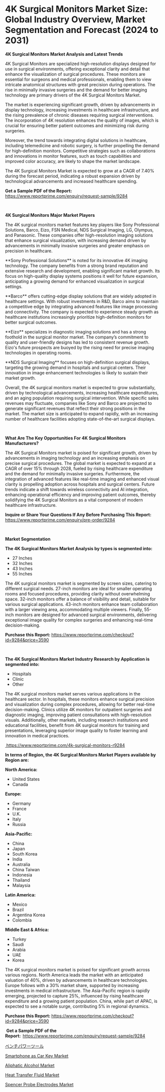 <p><h1>4K Surgical Monitors Market Size: Global Industry Overview, Market Segmentation and Forecast (2024 to 2031)</h1></p><p><strong>4K Surgical Monitors Market Analysis and Latest Trends</strong></p>
<p><p>4K Surgical Monitors are specialized high-resolution displays designed for use in surgical environments, offering exceptional clarity and detail that enhance the visualization of surgical procedures. These monitors are essential for surgeons and medical professionals, enabling them to view intricate anatomical structures with great precision during operations. The rise in minimally invasive surgeries and the demand for better imaging technology are primary drivers of the 4K Surgical Monitors Market.</p><p>The market is experiencing significant growth, driven by advancements in display technology, increasing investments in healthcare infrastructure, and the rising prevalence of chronic diseases requiring surgical interventions. The incorporation of 4K resolution enhances the quality of images, which is crucial for ensuring better patient outcomes and minimizing risk during surgeries.</p><p>Moreover, the trend towards integrating digital solutions in healthcare, including telemedicine and robotic surgery, is further propelling the demand for high-definition monitors. Competitive strategies such as collaborations and innovations in monitor features, such as touch capabilities and improved color accuracy, are likely to shape the market landscape.</p><p>The 4K Surgical Monitors Market is expected to grow at a CAGR of 7.40% during the forecast period, indicating a robust expansion driven by technological advancements and increased healthcare spending.</p></p>
<p><strong>Get a Sample PDF of the Report:&nbsp;</strong> <a href="https://www.reportprime.com/enquiry/request-sample/9284">https://www.reportprime.com/enquiry/request-sample/9284</a></p>
<p>&nbsp;</p>
<p><strong>4K Surgical Monitors Major Market Players</strong></p>
<p><p>The 4K surgical monitors market features key players like Sony Professional Solutions, Barco, Eizo, FSN Medical, NDS Surgical Imaging, LG, Olympus, and Panasonic. These companies offer high-resolution imaging solutions that enhance surgical visualization, with increasing demand driven by advancements in minimally invasive surgeries and greater emphasis on precision in healthcare.</p><p>**Sony Professional Solutions** is noted for its innovative 4K imaging technology. The company benefits from a strong brand reputation and extensive research and development, enabling significant market growth. Its focus on high-quality display systems positions it well for future expansion, anticipating a growing demand for enhanced visualization in surgical settings.</p><p>**Barco** offers cutting-edge display solutions that are widely adopted in healthcare settings. With robust investments in R&D, Barco aims to maintain a competitive edge by integrating advanced features like image processing and connectivity. The company is expected to experience steady growth as healthcare institutions increasingly prioritize high-definition monitors for better surgical outcomes.</p><p>**Eizo** specializes in diagnostic imaging solutions and has a strong foothold in the surgical monitor market. The company’s commitment to quality and user-friendly designs has led to consistent revenue growth. Eizo's future prospects are buoyed by the rising need for precise imaging technologies in operating rooms.</p><p>**NDS Surgical Imaging** focuses on high-definition surgical displays, targeting the growing demand in hospitals and surgical centers. Their innovation in image enhancement technologies is likely to sustain their market growth.</p><p>Overall, the 4K surgical monitors market is expected to grow substantially, driven by technological advancements, increasing healthcare expenditures, and an aging population requiring surgical intervention. While specific sales revenues may fluctuate, companies like Sony and Barco are projected to generate significant revenues that reflect their strong positions in the market. The market size is anticipated to expand rapidly, with an increasing number of healthcare facilities adopting state-of-the-art surgical displays.</p></p>
<p>&nbsp;</p>
<p><strong>What Are The Key Opportunities For 4K Surgical Monitors Manufacturers?</strong></p>
<p><p>The 4K Surgical Monitors market is poised for significant growth, driven by advancements in imaging technology and an increasing emphasis on precise surgical procedures. The global market is expected to expand at a CAGR of over 15% through 2028, fueled by rising healthcare expenditure and the demand for minimally invasive surgeries. Furthermore, the integration of advanced features like real-time imaging and enhanced visual clarity is propelling adoption across hospitals and surgical centers. Future trends indicate a shift towards wireless connectivity and AI integration, enhancing operational efficiency and improving patient outcomes, thereby solidifying the 4K Surgical Monitors as a vital component of modern healthcare infrastructure.</p></p>
<p><strong>Inquire or Share Your Questions If Any Before Purchasing This Report:</strong> <a href="https://www.reportprime.com/enquiry/pre-order/9284">https://www.reportprime.com/enquiry/pre-order/9284</a></p>
<p>&nbsp;</p>
<p><strong>Market Segmentation</strong></p>
<p><strong>The 4K Surgical Monitors Market Analysis by types is segmented into:</strong></p>
<p><ul><li>27 Inches</li><li>32 Inches</li><li>43 Inches</li><li>55 Inches</li></ul></p>
<p><p>The 4K surgical monitors market is segmented by screen sizes, catering to different surgical needs. 27-inch monitors are ideal for smaller operating rooms and focused procedures, providing clarity without overwhelming space. 32-inch monitors offer a balance of visibility and detail, suitable for various surgical applications. 43-inch monitors enhance team collaboration with a larger viewing area, accommodating multiple viewers. Finally, 55-inch monitors are designed for advanced surgical environments, delivering exceptional image quality for complex surgeries and enhancing real-time decision-making.</p></p>
<p><strong>Purchase this Report:&nbsp;</strong><a href="https://www.reportprime.com/checkout?id=9284&price=3590">https://www.reportprime.com/checkout?id=9284&price=3590</a></p>
<p>&nbsp;</p>
<p><strong>The 4K Surgical Monitors Market Industry Research by Application is segmented into:</strong></p>
<p><ul><li>Hospitals</li><li>Clinic</li><li>Other</li></ul></p>
<p><p>The 4K surgical monitors market serves various applications in the healthcare sector. In hospitals, these monitors enhance surgical precision and visualization during complex procedures, allowing for better real-time decision-making. Clinics utilize 4K monitors for outpatient surgeries and diagnostic imaging, improving patient consultations with high-resolution visuals. Additionally, other markets, including research institutions and educational facilities, benefit from 4K surgical monitors for training and presentations, leveraging superior image quality to foster learning and innovation in medical practices.</p></p>
<p><a href="https://www.reportprime.com/4k-surgical-monitors-r9284">&nbsp;https://www.reportprime.com/4k-surgical-monitors-r9284</a></p>
<p><strong>In terms of Region, the 4K Surgical Monitors Market Players available by Region are:</strong></p>
<p>
    <p> <strong> North America: </strong>
        <ul>
            <li>United States</li>
            <li>Canada</li>
        </ul>
        </p> 
    <p> <strong> Europe: </strong>
        <ul>
            <li>Germany</li>
            <li>France</li>
            <li>U.K.</li>
            <li>Italy</li>
            <li>Russia</li>
        </ul>
        </p> 
    <p> <strong> Asia-Pacific: </strong>
        <ul>
            <li>China</li>
            <li>Japan</li>
            <li>South Korea</li>
            <li>India</li>
            <li>Australia</li>
            <li>China Taiwan</li>
            <li>Indonesia</li>
            <li>Thailand</li>
            <li>Malaysia</li>
        </ul>
        </p> 
    <p> <strong> Latin America: </strong>
        <ul>
            <li>Mexico</li>
            <li>Brazil</li>
            <li>Argentina Korea</li>
            <li>Colombia</li>
        </ul>
        </p> 
    <p> <strong> Middle East & Africa: </strong>
        <ul>
            <li>Turkey</li>
            <li>Saudi</li>
            <li>Arabia</li>
            <li>UAE</li>
            <li>Korea</li>
        </ul>
    </p>
    </p>
<p><p>The 4K surgical monitors market is poised for significant growth across various regions. North America leads the market with an anticipated valuation of 40%, driven by advancements in healthcare technologies. Europe follows with a 30% market share, supported by increasing investments in medical infrastructure. The Asia-Pacific region is rapidly emerging, projected to capture 25%, influenced by rising healthcare expenditure and a growing patient population. China, while part of APAC, is expected to see a notable surge, contributing 5% in regional dynamics.</p></p>
<p><strong>Purchase this Report: </strong><a href="https://www.reportprime.com/checkout?id=9284&price=3590">https://www.reportprime.com/checkout?id=9284&price=3590</a></p>
<p>&nbsp;<strong>Get a Sample PDF of the Report:&nbsp;&nbsp;</strong><a href="https://www.reportprime.com/enquiry/request-sample/9284">https://www.reportprime.com/enquiry/request-sample/9284</a></p>
<p><strong></strong></p>
<p><p><a href="https://medium.com/@uyjtuy6/bench-power-tool-market-%E3%81%AF-%E3%82%B3%E3%82%B9%E3%83%88%E7%AE%A1%E7%90%86%E3%81%A8%E5%8A%B9%E7%8E%87%E5%90%91%E4%B8%8A%E3%82%92%E5%84%AA%E5%85%88%E3%81%97%E3%81%BE%E3%81%99-%E3%81%95%E3%82%89%E3%81%AB-%E5%A0%B1%E5%91%8A%E6%9B%B8%E3%81%AF%E5%B8%82%E5%A0%B4%E3%81%AE%E9%9C%80%E8%A6%81%E9%9D%A2%E3%81%A8%E4%BE%9B%E7%B5%A6%E9%9D%A2%E3%81%AE%E4%B8%A1%E6%96%B9%E3%82%92%E3%82%AB%E3%83%90%E3%83%BC%E3%81%97%E3%81%A6%E3%81%84%E3%81%BE%E3%81%99-bench-power-tool-%E5%B8%82%E5%A0%B4%E3%81%AF-dc5e9f125a85">ベンチパワーツール</a></p><p><a href="https://www.linkedin.com/pulse/smartphone-car-key-industry-forecast-market-shifts-strategic-8ezdf?trackingId=NJgkVYPgQaaXKzd8%2FO6xIA%3D%3D">Smartphone as Car Key Market</a></p><p><a href="https://issuu.com/reportprime-2/docs/aliphatic-alcohol-market-size-2030._ade661cdedde68">Aliphatic Alcohol Market</a></p><p><a href="https://issuu.com/reportprime-2/docs/heat-transfer-fluid-market-size-203_8c2db89a44fb24">Heat Transfer Fluid Market</a></p><p><a href="https://medium.com/@bernadette.james576/the-global-spencer-probe-electrodes-market-is-at-the-forefront-of-innovation-driving-rapid-3df8f712160e">Spencer Probe Electrodes Market</a></p></p>